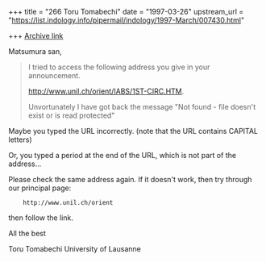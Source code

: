 +++
title = "266 Toru Tomabechi"
date = "1997-03-26"
upstream_url = "https://list.indology.info/pipermail/indology/1997-March/007430.html"

+++
[Archive link](https://list.indology.info/pipermail/indology/1997-March/007430.html)


Matsumura san,

> I tried to access the following address you give in your announcement.
> 
>  http://www.unil.ch/orient/IABS/1ST-CIRC.HTM.
> 
> Unvortunately I have got back the message "Not found - file doesn't exist
> or is read protected"

Maybe you typed the URL incorrectly.
(note that the URL contains CAPITAL letters)

Or, you typed a period at the end of the URL, which is not part of the
address...

Please check the same address again. If it doesn't work, then try
through our principal page:

        http://www.unil.ch/orient

then follow the link.

All the best

Toru Tomabechi
University of Lausanne





